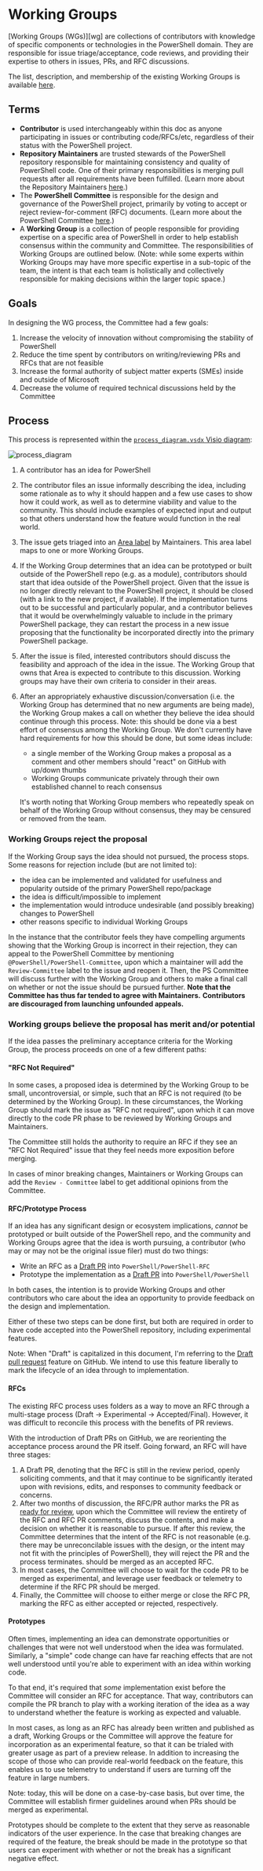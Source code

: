 # Working Groups

[Working Groups (WGs)][wg] are collections of contributors with knowledge of specific components or
technologies in the PowerShell domain.
They are responsible for issue triage/acceptance, code reviews, and providing their expertise to
others in issues, PRs, and RFC discussions.

The list, description, and membership of the existing Working Groups is available
[here](working-group-definitions.md).

## Terms

* **Contributor** is used interchangeably within this doc as anyone participating in issues or
  contributing code/RFCs/etc, regardless of their status with the PowerShell project.
* **Repository Maintainers** are trusted stewards of the PowerShell repository responsible for
  maintaining consistency and quality of PowerShell code.
  One of their primary responsibilities is merging pull requests after all requirements have been fulfilled.
  (Learn more about the Repository Maintainers [here](https://github.com/PowerShell/PowerShell/tree/master/docs/maintainers).)
* The **PowerShell Committee** is responsible for the design and governance of the PowerShell project,
  primarily by voting to accept or reject review-for-comment (RFC) documents.
  (Learn more about the PowerShell Committee [here](https://github.com/PowerShell/PowerShell/blob/master/docs/community/governance.md#powershell-committee).)
* A **Working Group** is a collection of people responsible for providing expertise on a specific
  area of PowerShell in order to help establish consensus within the community and Committee.
  The responsibilities of Working Groups are outlined below.
  (Note: while some experts within Working Groups may have more specific expertise in a sub-topic
  of the team,
  the intent is that each team is holistically and collectively responsible for making decisions
  within the larger topic space.)

## Goals

In designing the WG process, the Committee had a few goals:

1. Increase the velocity of innovation without compromising the stability of PowerShell
1. Reduce the time spent by contributors on writing/reviewing PRs and RFCs that are not feasible
1. Increase the formal authority of subject matter experts (SMEs) inside and outside of Microsoft
1. Decrease the volume of required technical discussions held by the Committee

## Process

This process is represented within the [`process_diagram.vsdx` Visio diagram](process_diagram.vsdx):

![process_diagram](process_diagram.svg)

1. A contributor has an idea for PowerShell
1. The contributor files an issue informally describing the idea,
   including some rationale as to why it should happen and a few use cases to show how it could work,
   as well as to determine viability and value to the community.
   This should include examples of expected input and output so that others understand how the feature would function in the real world.
1. The issue gets triaged into an [Area label](https://github.com/PowerShell/PowerShell/blob/master/docs/maintainers/issue-management.md#feature-areas)
   by Maintainers.
   This area label maps to one or more Working Groups.
1. If the Working Group determines that an idea can be prototyped or built outside of the PowerShell repo
   (e.g. as a module),
   contributors should start that idea outside of the PowerShell project.
   Given that the issue is no longer directly relevant to the PowerShell project, it should be closed
   (with a link to the new project, if available).
   If the implementation turns out to be successful and particularly popular,
   and a contributor believes that it would be overwhelmingly valuable to include in the primary PowerShell package,
   they can restart the process in a new issue proposing that the functionality be
   incorporated directly into the primary PowerShell package.
1. After the issue is filed, interested contributors should discuss the
   feasibility and approach of the idea in the issue.
   The Working Group that owns that Area is expected to contribute to this discussion.
   Working groups may have their own criteria to consider in their areas.
1. After an appropriately exhaustive discussion/conversation
   (i.e. the Working Group has determined that no new arguments are being made),
   the Working Group makes a call on whether they believe the idea should continue through this process.
   Note: this should be done via a best effort of consensus among the Working Group.
   We don't currently have hard requirements for how this should be done,
   but some ideas include:

   * a single member of the Working Group makes a proposal as a comment and other members should
     "react" on GitHub with up/down thumbs
   * Working Groups communicate privately through their own established channel to reach consensus

   It's worth noting that Working Group members who repeatedly speak on behalf of the Working Group without
   consensus, they may be censured or removed from the team.

### Working Groups reject the proposal

If the Working Group says the idea should not pursued, the process stops.
Some reasons for rejection include (but are not limited to):

* the idea can be implemented and validated for usefulness and popularity outside of the primary PowerShell repo/package
* the idea is difficult/impossible to implement
* the implementation would introduce undesirable (and possibly breaking) changes to PowerShell
* other reasons specific to individual Working Groups

In the instance that the contributor feels they have compelling arguments showing that the
Working Group is incorrect in their rejection,
they can appeal to the PowerShell Committee by mentioning `@PowerShell/PowerShell-Committee`,
upon which a maintainer will add the `Review-Committee` label to the issue and reopen it.
Then, the PS Committee will discuss further with the Working Group and others to make a final call on
whether or not the issue should be pursued further.
**Note that the Committee has thus far tended to agree with Maintainers.**
**Contributors are discouraged from launching unfounded appeals.**

### Working groups believe the proposal has merit and/or potential

If the idea passes the preliminary acceptance criteria for the Working Group,
the process proceeds on one of a few different paths:

#### "RFC Not Required"

In some cases, a proposed idea is determined by the Working Group to be small, uncontroversial, or simple,
such that an RFC is not required (to be determined by the Working Group).
In these circumstances, the Working Group should mark the issue as "RFC not required",
upon which it can move directly to the code PR phase to be reviewed by Working Groups and Maintainers.

The Committee still holds the authority to require an RFC if they see an "RFC Not Required" issue
that they feel needs more exposition before merging.

In cases of minor breaking changes, Maintainers or Working Groups can add the `Review - Committee` label to get
additional opinions from the Committee.

#### RFC/Prototype Process

If an idea has any significant design or ecosystem implications,
*cannot* be prototyped or built outside of the PowerShell repo,
and the community and Working Groups agree that the idea is worth pursuing,
a contributor (who may or may not be the original issue filer) must do two things:

* Write an RFC as a [Draft PR](https://help.github.com/en/github/collaborating-with-issues-and-pull-requests/about-pull-requests#draft-pull-requests)
  into `PowerShell/PowerShell-RFC`
* Prototype the implementation as a [Draft PR](https://help.github.com/en/github/collaborating-with-issues-and-pull-requests/about-pull-requests#draft-pull-requests)
  into `PowerShell/PowerShell`

In both cases, the intention is to provide Working Groups and other contributors who care about the
idea an opportunity to provide feedback on the design and implementation.

Either of these two steps can be done first, but both are required in order to have code accepted
into the PowerShell repository, including experimental features.

Note: When "Draft" is capitalized in this document, I'm referring to the
[Draft pull request](https://help.github.com/en/github/collaborating-with-issues-and-pull-requests/about-pull-requests#draft-pull-requests)
feature on GitHub.
We intend to use this feature liberally to mark the lifecycle of an idea through to implementation.

#### RFCs

The existing RFC process uses folders as a way to move an RFC through a multi-stage process
(Draft -> Experimental -> Accepted/Final).
However, it was difficult to reconcile this process with the benefits of PR reviews.

With the introduction of Draft PRs on GitHub, we are reorienting the acceptance process around the PR itself.
Going forward, an RFC will have three stages:

1. A Draft PR, denoting that the RFC is still in the review period, openly soliciting comments,
   and that it may continue to be significantly iterated upon with revisions, edits, and responses to
   community feedback or concerns.
1. After two months of discussion, the RFC/PR author marks the PR as
   [ready for review](https://help.github.com/en/github/collaborating-with-issues-and-pull-requests/changing-the-stage-of-a-pull-request),
   upon which the Committee will review the entirety of the RFC and RFC PR comments,
   discuss the contents, and make a decision on whether it is reasonable to pursue.
   If after this review, the Committee determines that the intent of the RFC is not reasonable
   (e.g. there may be unreconcilable issues with the design,
   or the intent may not fit with the principles of PowerShell),
   they will reject the PR and the process terminates.
   should be merged as an accepted RFC.
1. In most cases, the Committee will choose to wait for the code PR to be merged as experimental,
   and leverage user feedback or telemetry to determine if the RFC PR should be merged.
1. Finally, the Committee will choose to either merge or close the RFC PR,
   marking the RFC as either accepted or rejected, respectively.

#### Prototypes

Often times, implementing an idea can demonstrate opportunities or challenges that were not well
understood when the idea was formulated.
Similarly, a "simple" code change can have far reaching effects that are not well understood
until you're able to experiment with an idea within working code.

To that end, it's required that *some* implementation exist before the Committee will consider an
RFC for acceptance.
That way, contributors can compile the PR branch to play with a working iteration of the idea
as a way to understand whether the feature is working as expected and valuable.

In most cases, as long as an RFC has already been written and published as a draft,
Working Groups or the Committee will approve the feature for incorporation as an experimental feature,
so that it can be trialed with greater usage as part of a preview release.
In addition to increasing the scope of those who can provide real-world feedback on the feature,
this enables us to use telemetry to understand if users are turning off the feature in large numbers.

Note: today, this will be done on a case-by-case basis, but over time, the Committee will establish
firmer guidelines around when PRs should be merged as experimental.

Prototypes should be complete to the extent that they serve as reasonable indicators of the user experience.
In the case that breaking changes are required of the feature, the break should be made in the prototype
so that users can experiment with whether or not the break has a significant negative effect.

